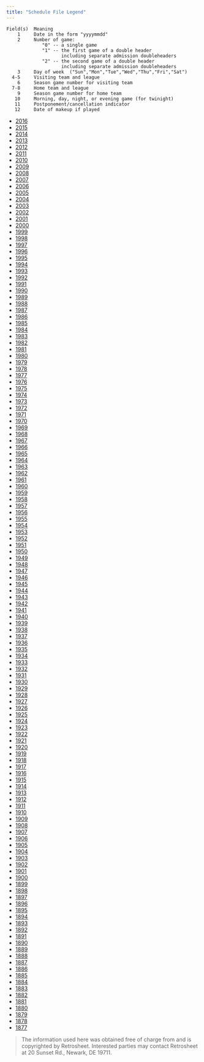 ```yaml
---
title: "Schedule File Legend"
---
```


```
Field(s)  Meaning
    1     Date in the form "yyyymmdd"
    2     Number of game:
             "0" -- a single game
             "1" -- the first game of a double header
                    including separate admission doubleheaders
             "2" -- the second game of a double header
                    including separate admission doubleheaders
    3     Day of week  ("Sun","Mon","Tue","Wed","Thu","Fri","Sat")
  4-5     Visiting team and league
    6     Season game number for visiting team
  7-8     Home team and league
    9     Season game number for home team
   10     Morning, day, night, or evening game (for twinight)
   11     Postponement/cancellation indicator
   12     Date of makeup if played
```   

- [2016](/mlb/sked/2016sked.csv)
- [2015](/mlb/sked/2015sked.csv)
- [2014](/mlb/sked/2014sked.csv)
- [2013](/mlb/sked/2013sked.csv)
- [2012](/mlb/sked/2012sked.csv)
- [2011](/mlb/sked/2011sked.csv)
- [2010](/mlb/sked/2010sked.csv)
- [2009](/mlb/sked/2009sked.csv)
- [2008](/mlb/sked/2008sked.csv)
- [2007](/mlb/sked/2007sked.csv)
- [2006](/mlb/sked/2006sked.csv)
- [2005](/mlb/sked/2005sked.csv)
- [2004](/mlb/sked/2004sked.csv)
- [2003](/mlb/sked/2003sked.csv)
- [2002](/mlb/sked/2002sked.csv)
- [2001](/mlb/sked/2001sked.csv)
- [2000](/mlb/sked/2000sked.csv)
- [1999](/mlb/sked/1999sked.csv)
- [1998](/mlb/sked/1998sked.csv)
- [1997](/mlb/sked/1997sked.csv)
- [1996](/mlb/sked/1996sked.csv)
- [1995](/mlb/sked/1995sked.csv)
- [1994](/mlb/sked/1994sked.csv)
- [1993](/mlb/sked/1993sked.csv)
- [1992](/mlb/sked/1992sked.csv)
- [1991](/mlb/sked/1991sked.csv)
- [1990](/mlb/sked/1990sked.csv)
- [1989](/mlb/sked/1989sked.csv)
- [1988](/mlb/sked/1988sked.csv)
- [1987](/mlb/sked/1987sked.csv)
- [1986](/mlb/sked/1986sked.csv)
- [1985](/mlb/sked/1985sked.csv)
- [1984](/mlb/sked/1984sked.csv)
- [1983](/mlb/sked/1983sked.csv)
- [1982](/mlb/sked/1982sked.csv)
- [1981](/mlb/sked/1981sked.csv)
- [1980](/mlb/sked/1980sked.csv)
- [1979](/mlb/sked/1979sked.csv)
- [1978](/mlb/sked/1978sked.csv)
- [1977](/mlb/sked/1977sked.csv)
- [1976](/mlb/sked/1976sked.csv)
- [1975](/mlb/sked/1975sked.csv)
- [1974](/mlb/sked/1974sked.csv)
- [1973](/mlb/sked/1973sked.csv)
- [1972](/mlb/sked/1972sked.csv)
- [1971](/mlb/sked/1971sked.csv)
- [1970](/mlb/sked/1970sked.csv)
- [1969](/mlb/sked/1969sked.csv)
- [1968](/mlb/sked/1968sked.csv)
- [1967](/mlb/sked/1967sked.csv)
- [1966](/mlb/sked/1966sked.csv)
- [1965](/mlb/sked/1965sked.csv)
- [1964](/mlb/sked/1964sked.csv)
- [1963](/mlb/sked/1963sked.csv)
- [1962](/mlb/sked/1962sked.csv)
- [1961](/mlb/sked/1961sked.csv)
- [1960](/mlb/sked/1960sked.csv)
- [1959](/mlb/sked/1959sked.csv)
- [1958](/mlb/sked/1958sked.csv)
- [1957](/mlb/sked/1957sked.csv)
- [1956](/mlb/sked/1956sked.csv)
- [1955](/mlb/sked/1955sked.csv)
- [1954](/mlb/sked/1954sked.csv)
- [1953](/mlb/sked/1953sked.csv)
- [1952](/mlb/sked/1952sked.csv)
- [1951](/mlb/sked/1951sked.csv)
- [1950](/mlb/sked/1950sked.csv)
- [1949](/mlb/sked/1949sked.csv)
- [1948](/mlb/sked/1948sked.csv)
- [1947](/mlb/sked/1947sked.csv)
- [1946](/mlb/sked/1946sked.csv)
- [1945](/mlb/sked/1945sked.csv)
- [1944](/mlb/sked/1944sked.csv)
- [1943](/mlb/sked/1943sked.csv)
- [1942](/mlb/sked/1942sked.csv)
- [1941](/mlb/sked/1941sked.csv)
- [1940](/mlb/sked/1940sked.csv)
- [1939](/mlb/sked/1939sked.csv)
- [1938](/mlb/sked/1938sked.csv)
- [1937](/mlb/sked/1937sked.csv)
- [1936](/mlb/sked/1936sked.csv)
- [1935](/mlb/sked/1935sked.csv)
- [1934](/mlb/sked/1934sked.csv)
- [1933](/mlb/sked/1933sked.csv)
- [1932](/mlb/sked/1932sked.csv)
- [1931](/mlb/sked/1931sked.csv)
- [1930](/mlb/sked/1930sked.csv)
- [1929](/mlb/sked/1929sked.csv)
- [1928](/mlb/sked/1928sked.csv)
- [1927](/mlb/sked/1927sked.csv)
- [1926](/mlb/sked/1926sked.csv)
- [1925](/mlb/sked/1925sked.csv)
- [1924](/mlb/sked/1924sked.csv)
- [1923](/mlb/sked/1923sked.csv)
- [1922](/mlb/sked/1922sked.csv)
- [1921](/mlb/sked/1921sked.csv)
- [1920](/mlb/sked/1920sked.csv)
- [1919](/mlb/sked/1919sked.csv)
- [1918](/mlb/sked/1918sked.csv)
- [1917](/mlb/sked/1917sked.csv)
- [1916](/mlb/sked/1916sked.csv)
- [1915](/mlb/sked/1915sked.csv)
- [1914](/mlb/sked/1914sked.csv)
- [1913](/mlb/sked/1913sked.csv)
- [1912](/mlb/sked/1912sked.csv)
- [1911](/mlb/sked/1911sked.csv)
- [1910](/mlb/sked/1910sked.csv)
- [1909](/mlb/sked/1909sked.csv)
- [1908](/mlb/sked/1908sked.csv)
- [1907](/mlb/sked/1907sked.csv)
- [1906](/mlb/sked/1906sked.csv)
- [1905](/mlb/sked/1905sked.csv)
- [1904](/mlb/sked/1904sked.csv)
- [1903](/mlb/sked/1903sked.csv)
- [1902](/mlb/sked/1902sked.csv)
- [1901](/mlb/sked/1901sked.csv)
- [1900](/mlb/sked/1900sked.csv)
- [1899](/mlb/sked/1899sked.csv)
- [1898](/mlb/sked/1898sked.csv)
- [1897](/mlb/sked/1897sked.csv)
- [1896](/mlb/sked/1896sked.csv)
- [1895](/mlb/sked/1895sked.csv)
- [1894](/mlb/sked/1894sked.csv)
- [1893](/mlb/sked/1893sked.csv)
- [1892](/mlb/sked/1892sked.csv)
- [1891](/mlb/sked/1891sked.csv)
- [1890](/mlb/sked/1890sked.csv)
- [1889](/mlb/sked/1889sked.csv)
- [1888](/mlb/sked/1888sked.csv)
- [1887](/mlb/sked/1887sked.csv)
- [1886](/mlb/sked/1886sked.csv)
- [1885](/mlb/sked/1885sked.csv)
- [1884](/mlb/sked/1884sked.csv)
- [1883](/mlb/sked/1883sked.csv)
- [1882](/mlb/sked/1882sked.csv)
- [1881](/mlb/sked/1881sked.csv)
- [1880](/mlb/sked/1880sked.csv)
- [1879](/mlb/sked/1879sked.csv)
- [1878](/mlb/sked/1878sked.csv)
- [1877](/mlb/sked/1877sked.csv)

>The information used here was obtained free of
>charge from and is copyrighted by Retrosheet.  Interested
>parties may contact Retrosheet at 20 Sunset Rd.,
>Newark, DE 19711.
